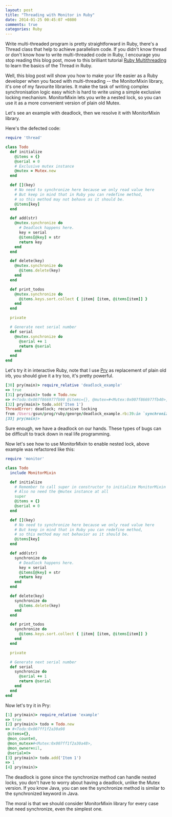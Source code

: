 ```yaml
---
layout: post
title: "Threading with Monitor in Ruby"
date: 2014-01-25 00:45:07 +0800
comments: true
categories: Ruby
---
```


Write multi-threaded program is pretty straightforward in Ruby, there's a Thread class that help to achieve parallelism code. If you didn't know thread or don't know how to write multi-threaded code in Ruby, I encourage you stop reading this blog post, move to this brilliant tutorial [Ruby Multithreading](http://www.tutorialspoint.com/ruby/ruby_multithreading.htm) to learn the basics of the Thread in Ruby.

Well, this blog post will show you how to make your life easier as a Ruby developer when you faced with multi-threading -- the MonitorMixin library, it's one of my favourite libraries. It make the task of writing complex synchronisation logic easy which is hard to write using a simple exclusive locking mechanism. MonitorMixin lets you write a nested lock, so you can use it as a more convenient version of plain old Mutex.

Let's see an example with deadlock, then we resolve it with MonitorMixin library.
<!--more-->

Here's the defected code:
```ruby
require 'thread'

class Todo
  def initialize
    @items = {}
    @serial = 0
    # Exclusive mutex instance
    @mutex = Mutex.new
  end

  def [](key)
    # No need to synchronize here because we only read value here
    # But keep in mind that in Ruby you can redefine method,
    # so this method may not behave as it should be.
    @items[key]
  end

  def add(str)
    @mutex.synchronize do
      # Deadlock happens here.
      key = serial
      @items[@key] = str
      return key
    end
  end

  def delete(key)
    @mutex.synchronize do
      @items.delete(key)
    end
  end

  def print_todos
    @mutex.synchronize do
      @items.keys.sort.collect { |item| [item, @items[item]] }
    end
  end

  private

  # Generate next serial number
  def serial
    @mutex.synchronize do
      @serial += 1
      return @serial
    end
  end
end
```
Let's try it in interactive Ruby, note that I use [Pry](http://pryrepl.org/) as replacement of plain old irb, you should give it a try too, it's pretty powerful.

```ruby
[30] pry(main)> require_relative 'deadlock_example'
=> true
[31] pry(main)> todo = Todo.new
=> #<Todo:0x007f866977fb90 @items={}, @mutex=#<Mutex:0x007f866977fb40>, @serial=0>
[32] pry(main)> todo.add('Item 1')
ThreadError: deadlock; recursive locking
from /Users/gsun/prog/ruby/george/deadlock_example.rb:39:in `synchronize'
[33] pry(main)>
```
Sure enough, we have a deadlock on our hands. These types of bugs can be difficult to track down in real life programming.

Now let's see how to use MonitorMixin to enable nested lock, above example was refactored like this:
```ruby
require 'monitor'

class Todo
  include MonitorMixin

  def initialize
    # Remember to call super in constructor to initialize MonitorMixin
    # Also no need the @mutex instance at all
    super
    @items = {}
    @serial = 0
  end

  def [](key)
    # No need to synchronize here because we only read value here
    # But keep in mind that in Ruby you can redefine method,
    # so this method may not behavior as it should be.
    @items[key]
  end

  def add(str)
    synchronize do
      # Deadlock happens here.
      key = serial
      @items[@key] = str
      return key
    end
  end

  def delete(key)
    synchronize do
      @items.delete(key)
    end
  end

  def print_todos
    synchronize do
      @items.keys.sort.collect { |item| [item, @items[item]] }
    end
  end

  private

  # Generate next serial number
  def serial
    synchronize do
      @serial += 1
      return @serial
    end
  end
end
```

Now let's try it in Pry:
```ruby
[1] pry(main)> require_relative 'example'
=> true
[2] pry(main)> todo = Todo.new
=> #<Todo:0x007ff1f2a30a98
 @items={},
 @mon_count=0,
 @mon_mutex=#<Mutex:0x007ff1f2a30a48>,
 @mon_owner=nil,
 @serial=0>
[3] pry(main)> todo.add('Item 1')
=> 1
[4] pry(main)>
```
The deadlock is gone since the synchronize method can handle nested locks, you don't have to worry about having a deadlock, unlike the Mutex version. If you know Java, you can see the synchronize method is similar to the synchronized keyword in Java. 

The moral is that we should consider MonitorMixin library for every case that need synchronize, even the simplest one.

